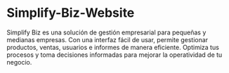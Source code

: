 # Simplify-Biz-Website
Simplify Biz es una solución de gestión empresarial para pequeñas y medianas empresas. Con una interfaz fácil de usar, permite gestionar productos, ventas, usuarios e informes de manera eficiente. Optimiza tus procesos y toma decisiones informadas para mejorar la operatividad de tu negocio.
